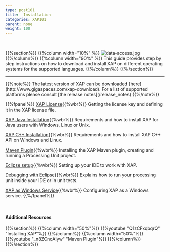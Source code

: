 ```yaml
---
type: post101
title:  Installation
categories: XAP101
parent: none
weight: 100
---
```


<br>

{{%section%}}
{{%column width="10%" %}}
![data-access.jpg](/attachment_files/subject/data-access.png)
{{%/column%}}
{{%column width="90%" %}}
This guide provides step by step instructions on how to download and install XAP on different operating systems for the supported languages.
{{%/column%}}
{{%/section%}}
<hr/>
{{%note%}}
The latest version of XAP can be downloaded [here](http://www.gigaspaces.com/xap-download).
For a list of supported platforms please consult [the release notes](/release_notes)
{{%/note%}}

<br>

{{%fpanel%}}
[XAP License](./license-key.html){{%wbr%}}
Getting the license key and defining it in the XAP license file.

[XAP Java Installation](./installation-java.html){{%wbr%}}
Requirements and how to install XAP for Java users with Windows, Linux or Unix.

[XAP C++ Installation](./installing-cpp-api-package.html){{%wbr%}}
Requirements and how to install XAP C++ API on Windows and Linux.

[Maven Plugin](./maven-plugin.html){{%wbr%}}
Installing the XAP Maven plugin, creating and running a Processing Unit project.

[Eclipse setup](./setting-up-eclipse-to-work-with-xap.html){{%wbr%}}
Setting up your IDE to work with XAP.

[Debugging with Eclipse](./running-and-debugging-within-your-ide.html){{%wbr%}}
Explains how to run your processing unit inside your IDE or in unit tests.

[XAP as Windows Service](./running-gigaspaces-as-a-windows-service.html){{%wbr%}}
Configuring XAP as a Windows service.
{{%/fpanel%}}

<br>


#### Additional Resources
{{%section%}}
{{%column width="50%"%}}
{{%youtube "Q1zCFxqbqrQ"  "Installing XAP"%}}
{{%/column%}}
{{%column width="50%"%}}
{{%youtube "_n8ZCnoAIyw"  "Maven Plugin"%}}
{{%/column%}}
{{%/section%}}



